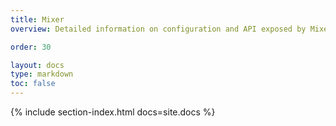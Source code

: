 ```yaml
---
title: Mixer
overview: Detailed information on configuration and API exposed by Mixer.

order: 30

layout: docs
type: markdown
toc: false
---
```


{% include section-index.html docs=site.docs %}
